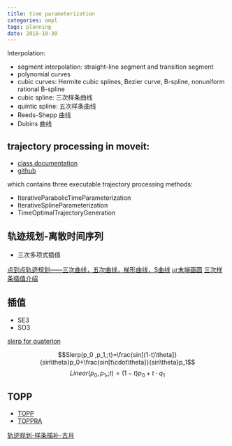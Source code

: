 ```yaml
---
title: time parameterization
categories: ompl
tags: planning
date: 2018-10-30
---
```


Interpolation:

- segment interpolation: straight-line segment and transition segment
- polynomial curves
- cubic curves: Hermite cubic splines, Bezier curve, B-spline, nonuniform rational B-spline
- cubic spline: 三次样条曲线
- quintic spline: 五次样条曲线
- Reeds-Shepp 曲线
- Dubins 曲线

## trajectory processing in moveit:
- [class documentation](http://docs.ros.org/melodic/api/moveit_core/html/classtrajectory__processing_1_1IterativeParabolicTimeParameterization.html)
- [github](https://github.com/ros-planning/moveit/tree/master/moveit_core/trajectory_processing/src)

which contains three executable trajectory processing methods:
- IterativeParabolicTimeParameterization
- IterativeSplineParameterization
- TimeOptimalTrajectoryGeneration

## 轨迹规划-离散时间序列

- 三次多项式插值

[点到点轨迹规划——三次曲线，五次曲线，梯形曲线，S曲线](https://blog.csdn.net/fengyu19930920/article/details/81043776)
[ur末端画圆](https://blog.csdn.net/ckkboy/article/details/82959359)
[三次样条插值介绍](https://www.cnblogs.com/ondaytobewhoyouwant/p/8989497.html)

## 插值

- SE3
- SO3

[slerp for quaterion](https://en.wikipedia.org/wiki/Slerp)

$$Slerp(p_0 ,p_1,;t)=\frac{sin[(1-t)\theta]}{sin\theta}p_0+\frac{sin[t\cdot\theta]}{sin\theta}p_1$$
$$Linear(p_0 ,p_1,;t)=(1-t)p_0+t\cdot q_1$$

## TOPP

- [TOPP](https://github.com/quangounet/TOPP)
- [TOPPRA](https://github.com/hungpham2511/toppra)

[轨迹规划-样条插补-古月](http://www.guyuehome.com/752)
